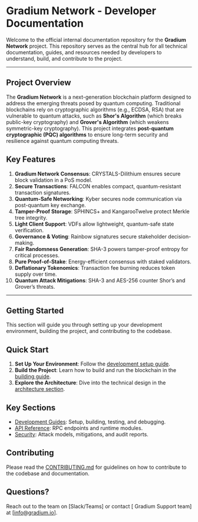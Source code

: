 # Gradium Network - Developer Documentation

Welcome to the official internal documentation repository for the **Gradium Network** project.
This repository serves as the central hub for all technical documentation, guides, and
resources needed by developers to understand, build, and contribute to the project.

---

## **Project Overview**

The **Gradium Network** is a next-generation blockchain platform designed to address the emerging threats posed by
quantum computing. Traditional blockchains rely on cryptographic algorithms (e.g., ECDSA, RSA) that are vulnerable to
quantum attacks, such as **Shor's Algorithm** (which breaks public-key cryptography) and
**Grover's Algorithm** (which weakens symmetric-key cryptography). This project integrates
**post-quantum cryptographic (PQC) algorithms** to ensure long-term security and resilience against quantum computing
threats.

## **Key Features**

1. **Gradium Network Consensus**: CRYSTALS-Dilithium ensures secure block validation in a PoS model.
2. **Secure Transactions**: FALCON enables compact, quantum-resistant transaction signatures.
3. **Quantum-Safe Networking**: Kyber secures node communication via post-quantum key exchange.
4. **Tamper-Proof Storage**: SPHINCS+ and KangarooTwelve protect Merkle tree integrity.
5. **Light Client Support**: VDFs allow lightweight, quantum-safe state verification.
6. **Governance & Voting**: Rainbow signatures secure stakeholder decision-making.
7. **Fair Randomness Generation**: SHA-3 powers tamper-proof entropy for critical processes.
8. **Pure Proof-of-Stake**: Energy-efficient consensus with staked validators.
9. **Deflationary Tokenomics**: Transaction fee burning reduces token supply over time.
10. **Quantum Attack Mitigations**: SHA-3 and AES-256 counter Shor’s and Grover’s threats.

---

## **Getting Started**

This section will guide you through setting up your development environment, building the project, and contributing to
the codebase.

## Quick Start

1. **Set Up Your Environment**: Follow the [development setup guide](/development/setup.md).
2. **Build the Project**: Learn how to build and run the blockchain in the [building guide](/development/building.md).
3. **Explore the Architecture**: Dive into the technical design in
   the [architecture section](/3.0%20Security%20Layers/).

## Key Sections

- [Development Guides](/development/): Setup, building, testing, and debugging.
- [API Reference](/api-reference/): RPC endpoints and runtime modules.
- [Security](/security/): Attack models, mitigations, and audit reports.

## Contributing

Please read the [CONTRIBUTING.md](/CONTRIBUTING.md) for guidelines on how to contribute to the codebase and
documentation.

## Questions?

Reach out to the team on [Slack/Teams] or contact [ Gradium Support team] at [info@gradium.io].
